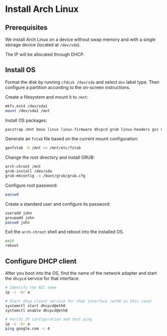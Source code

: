 # Install Arch Linux

## Prerequisites

We install Arch Linux on a device without swap memory and with a single storage device (located at ```/dev/sda```).

The IP will be allocated through DHCP.

## Install OS

Format the disk by running ```cfdisk /dev/sda``` and select ```dos``` label type. Then configure a partition according to the on-screen instructions.

Create a filesystem and mount it to ```/mnt```:

```bash
mkfs.ext4 /dev/sda1
mount /dev/sda1 /mnt
```

Install OS packages:

```bash
pacstrap /mnt base linux linux-firmware dhcpcd grub linux-headers gcc make perl
```

Generate an ```fstab``` file based on the current mount configuration:

```bash
genfstab -U /mnt >> /mnt/etc/fstab
```

Change the root directory and install GRUB:

```bash
arch-chroot /mnt
grub-install /dev/sda
grub-mkconfig -o /boot/grub/grub.cfg
```

Configure root password:

```bash
passwd
```

Create a standard user and configure its password:

```bash
useradd john
groupadd john
passwd john
```

Exit the ```arch-chroot``` shell and reboot into the installed OS.

```bash
exit
reboot
```

## Configure DHCP client

After you boot into the OS, find the name of the network adapter and start the ```dhcpcd``` service for that interface:

```bash
# Identify the NIC name
ip -c -br a

# Start dhcp client service for that interface (eth0 in this case)
systemctl start dhcpcd@eth0
systemctl enable dhcpcd@eth0

# Verify IP configuration and test ping
ip -c -br a
ping google.com -c 4
```

